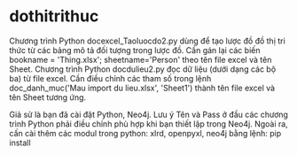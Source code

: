 # dothitrithuc
Chương trình Python docexcel_Taoluocdo2.py dùng để tạo lược đồ đồ thị tri thức từ các bảng mô tả đối tượng trong lược đồ. Cần gán lại các biến bookname = 'Thing.xlsx';
sheetname='Person' theo tên file excel và tên Sheet.
Chương trình Python docdulieu2.py đọc dữ liệu (dưới dạng các bộ ba) từ file excel.  Cần điều chỉnh các tham số trong lệnh doc_danh_muc('Mau import du lieu.xlsx', 'Sheet1') thành tên file excel và tên Sheet tương ứng.

Giả sử là bạn đã cài đặt Python, Neo4j. Lưu ý Tên và Pass ở đầu các chương trình Python phải điều chỉnh phù hợp khi bạn thiết lập trong Neo4j.
Ngoài ra, cấn cài thêm các modul trong python: xlrd, openpyxl, neo4j  bằng lệnh: pip install
